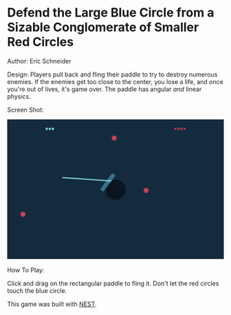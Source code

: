 # Defend the Large Blue Circle from a Sizable Conglomerate of Smaller Red Circles

Author: Eric Schneider

Design: Players pull back and fling their paddle to try to destroy numerous enemies. If the enemies get too close to the center, you lose a life, and once you're out of lives, it's game over. The paddle has angular *and* linear physics.

Screen Shot:

![Screen Shot](screenshot.png)

How To Play:

Click and drag on the rectangular paddle to fling it. Don't let the red circles touch the blue circle.

This game was built with [NEST](NEST.md).
